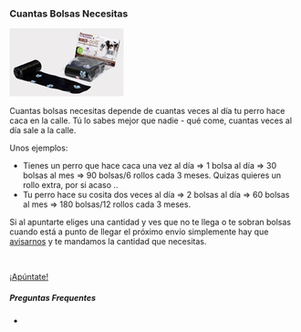 ### Cuantas Bolsas Necesitas

<div class="row-fluid">
    <div class="span3">
        <a href="/images/bolsas.jpg" rel="shadowbox[bolsas]"><img class="img-polaroid" src="/images/bolsas_small.jpg" alt="Quita la caquita - Las bolsas" /></a>
    </div>
    <div class="span6">
        <p>Cuantas bolsas necesitas depende de cuantas veces al día tu perro hace caca en la calle. Tú lo sabes mejor que nadie - qué come, cuantas veces al día sale a la calle.</p>
        <p>Unos ejemplos:</p>
        <ul>
            <li>Tienes un perro que hace caca una vez al día => 1 bolsa al día => 30 bolsas al mes => 90 bolsas/6 rollos cada 3 meses. Quizas quieres un rollo extra, por si acaso ..</li>
            <li>Tu perro hace su cosita dos veces al día => 2 bolsas al día => 60 bolsas al mes => 180 bolsas/12 rollos cada 3 meses.</li>
        </ul>
        <p>Si al apuntarte eliges una cantidad y ves que no te llega o te sobran bolsas cuando está a punto de llegar el próximo envío simplemente hay que <a href="/contact">avisarnos</a> y te mandamos la cantidad que necesitas.</p>
        <br />
        <p class="centered"><a href="/apuntarse" class="btn btn-primary btn-large">¡Apúntate!</a></p>
    </div>
    <div class="span3">
        <h5>Preguntas Frequentes</h5>
        <ul id="faq" class="nav nav-pills nav-stacked">
                <lift:xmenu locgroup="faq" active_class="active">
                   <li menu:class="active">
                       <a menu:href="index"><span><menu:item /></span></a>
                   </li>
                </lift:xmenu>
         </ul>
    </div>
</div>



[title: Cómo Elegir tu Plan]: /
[menu: Cómo Elegir tu Plan]: /
[menu-locgroup: faq]: /
[order: 10]: /
